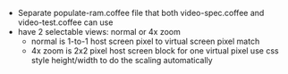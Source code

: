 - Separate populate-ram.coffee file that both video-spec.coffee and
  video-test.coffee can use
- have 2 selectable views: normal or 4x zoom
  - normal is 1-to-1 host screen pixel to virtual screen pixel match
  - 4x zoom is 2x2 pixel host screen block for one virtual pixel
    use css style height/width to do the scaling automatically
